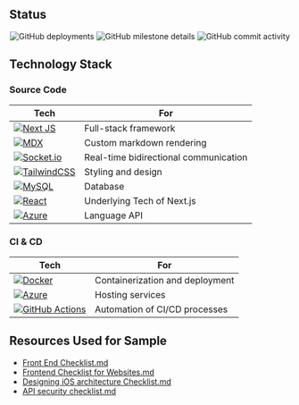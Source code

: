 ## Status

<p align="center">
<img alt="GitHub deployments" src="https://img.shields.io/github/deployments/yiipu/checkdown/production?logo=Microsoft%20Azure&label=Depolyment">
<img alt="GitHub milestone details" src="https://img.shields.io/github/milestones/progress-percent/yiipu/checkdown/2">
<img alt="GitHub commit activity" src="https://img.shields.io/github/commit-activity/w/yiipu/checkdown">
</p>

## Technology Stack

### Source Code

| Tech | For |
|---|---|
| [![Next JS](https://img.shields.io/badge/Next-black?style=for-the-badge&logo=next.js&logoColor=white)](https://nextjs.org/) | Full-stack framework |
| [![MDX](https://mdxjs.com/favicon.ico)](https://mdxjs.com/) | Custom markdown rendering |
| [![Socket.io](https://img.shields.io/badge/Socket.io-black?style=for-the-badge&logo=socket.io&badgeColor=010101)](https://socket.io/) | Real-time bidirectional communication |
| [![TailwindCSS](https://img.shields.io/badge/tailwindcss-%2338B2AC.svg?style=for-the-badge&logo=tailwind-css&logoColor=white)](https://tailwindcss.com/) | Styling and design |
| [![MySQL](https://img.shields.io/badge/mysql-4479A1.svg?style=for-the-badge&logo=mysql&logoColor=white)](https://www.mysql.com/) | Database |
| [![React](https://img.shields.io/badge/react-%2320232a.svg?style=for-the-badge&logo=react&logoColor=%2361DAFB)](https://react.dev/) | Underlying Tech of Next.js |
| [![Azure](https://img.shields.io/badge/azure-%230072C6.svg?style=for-the-badge&logo=microsoftazure&logoColor=white)](https://azure.com) | Language API |

### CI & CD

| Tech  |  For |
| --- | --- |
| [![Docker](https://img.shields.io/badge/docker-%230db7ed.svg?style=for-the-badge&logo=docker&logoColor=white)](https:/docker.com/) | Containerization and deployment |
| [![Azure](https://img.shields.io/badge/azure-%230072C6.svg?style=for-the-badge&logo=microsoftazure&logoColor=white)](https://azure.com) | Hosting services |
| [![GitHub Actions](https://img.shields.io/badge/github%20actions-%232671E5.svg?style=for-the-badge&logo=githubactions&logoColor=white)](https://docs.github.com/actions) | Automation of CI/CD processes |


## Resources Used for Sample

- [Front End Checklist.md](https://github.com/thedaviddias/Front-End-Checklist)
- [Frontend Checklist for Websites.md](https://github.com/drublic/checklist)
- [Designing iOS architecture Checklist.md](https://github.com/BohdanOrlov/architecture-checklist)
- [API security checklist.md](https://github.com/shieldfy/API-Security-Checklist)

